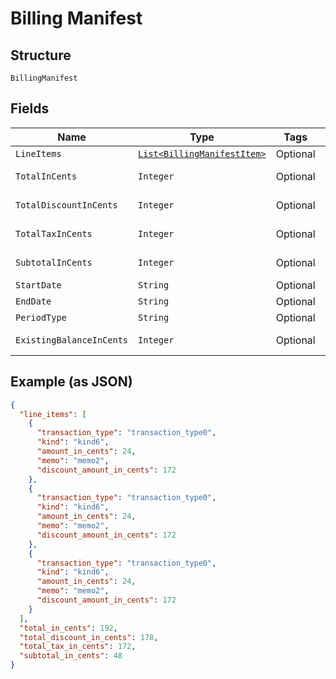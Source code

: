 
# Billing Manifest

## Structure

`BillingManifest`

## Fields

| Name | Type | Tags | Description | Getter | Setter |
|  --- | --- | --- | --- | --- | --- |
| `LineItems` | [`List<BillingManifestItem>`](../../doc/models/billing-manifest-item.md) | Optional | - | List<BillingManifestItem> getLineItems() | setLineItems(List<BillingManifestItem> lineItems) |
| `TotalInCents` | `Integer` | Optional | - | Integer getTotalInCents() | setTotalInCents(Integer totalInCents) |
| `TotalDiscountInCents` | `Integer` | Optional | - | Integer getTotalDiscountInCents() | setTotalDiscountInCents(Integer totalDiscountInCents) |
| `TotalTaxInCents` | `Integer` | Optional | - | Integer getTotalTaxInCents() | setTotalTaxInCents(Integer totalTaxInCents) |
| `SubtotalInCents` | `Integer` | Optional | - | Integer getSubtotalInCents() | setSubtotalInCents(Integer subtotalInCents) |
| `StartDate` | `String` | Optional | - | String getStartDate() | setStartDate(String startDate) |
| `EndDate` | `String` | Optional | - | String getEndDate() | setEndDate(String endDate) |
| `PeriodType` | `String` | Optional | - | String getPeriodType() | setPeriodType(String periodType) |
| `ExistingBalanceInCents` | `Integer` | Optional | - | Integer getExistingBalanceInCents() | setExistingBalanceInCents(Integer existingBalanceInCents) |

## Example (as JSON)

```json
{
  "line_items": [
    {
      "transaction_type": "transaction_type0",
      "kind": "kind6",
      "amount_in_cents": 24,
      "memo": "memo2",
      "discount_amount_in_cents": 172
    },
    {
      "transaction_type": "transaction_type0",
      "kind": "kind6",
      "amount_in_cents": 24,
      "memo": "memo2",
      "discount_amount_in_cents": 172
    },
    {
      "transaction_type": "transaction_type0",
      "kind": "kind6",
      "amount_in_cents": 24,
      "memo": "memo2",
      "discount_amount_in_cents": 172
    }
  ],
  "total_in_cents": 192,
  "total_discount_in_cents": 178,
  "total_tax_in_cents": 172,
  "subtotal_in_cents": 48
}
```

